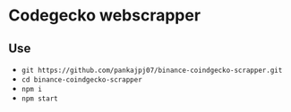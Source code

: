 # Codegecko webscrapper


## Use

- `git https://github.com/pankajpj07/binance-coindgecko-scrapper.git`
- `cd binance-coindgecko-scrapper`
- `npm i`
- `npm start`

